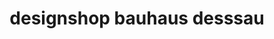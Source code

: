 ---
title: "designshop bauhaus desssau"
url: /dessau-rosslau/designshop-bauhaus-desssau/
shop: Bücher
---